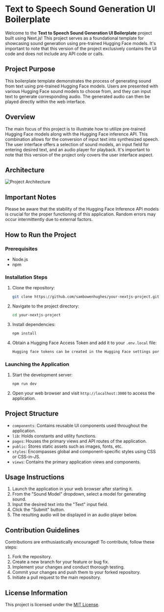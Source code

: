 # Text to Speech Sound Generation UI Boilerplate

Welcome to the **Text to Speech Sound Generation UI Boilerplate** project built using Next.js! This project serves as a foundational template for showcasing sound generation using pre-trained Hugging Face models. It's important to note that this version of the project exclusively contains the UI code and does not include any API code or calls.

## Project Purpose

This boilerplate template demonstrates the process of generating sound from text using pre-trained Hugging Face models. Users are presented with various Hugging Face sound models to choose from, and they can input text to generate corresponding audio. The generated audio can then be played directly within the web interface.

## Overview

The main focus of this project is to illustrate how to utilize pre-trained Hugging Face models along with the Hugging Face inference API. This combination allows for the conversion of input text into synthesized speech. The user interface offers a selection of sound models, an input field for entering desired text, and an audio player for playback. It's important to note that this version of the project only covers the user interface aspect.

## Architecture
![Project Architecture](https://tyhgectxutilszaayoua.supabase.co/storage/v1/object/public/misc/text-to-speech-model.png?t=2023-08-14T02%3A52%3A52.637Z)

## Important Notes

Please be aware that the stability of the Hugging Face Inference API models is crucial for the proper functioning of this application. Random errors may occur intermittently due to external factors.

## How to Run the Project

### Prerequisites

- Node.js 
- npm 

### Installation Steps

1. Clone the repository:
   ```sh
   git clone https://github.com/sambowenhughes/your-nextjs-project.git
   ```
2. Navigate to the project directory:
   ```sh
   cd your-nextjs-project
   ```
3. Install dependencies:
   ```sh
   npm install
   ```
4. Obtain a Hugging Face Access Token and add it to your `.env.local` file:
   ```sh
   Hugging face tokens can be created in the Hugging Face settings portal
   ```

### Launching the Application

1. Start the development server:
   ```sh
   npm run dev
   ```
2. Open your web browser and visit `http://localhost:3000` to access the application.

## Project Structure

- `components`: Contains reusable UI components used throughout the application.
- `lib`: Holds constants and utility functions.
- `pages`: Houses the primary views and API routes of the application.
- `public`: Stores static assets such as images, fonts, etc.
- `styles`: Encompasses global and component-specific styles using CSS or CSS-in-JS.
- `views`: Contains the primary application views and components.

## Usage Instructions

1. Launch the application in your web browser after starting it.
2. From the "Sound Model" dropdown, select a model for generating sound.
3. Input the desired text into the "Text" input field.
4. Click the "Submit" button.
5. The resulting audio will be displayed in an audio player below.

## Contribution Guidelines

Contributions are enthusiastically encouraged! To contribute, follow these steps:

1. Fork the repository.
2. Create a new branch for your feature or bug fix.
3. Implement your changes and conduct thorough testing.
4. Commit your changes and push them to your forked repository.
5. Initiate a pull request to the main repository.

## License Information

This project is licensed under the [MIT License](LICENSE).